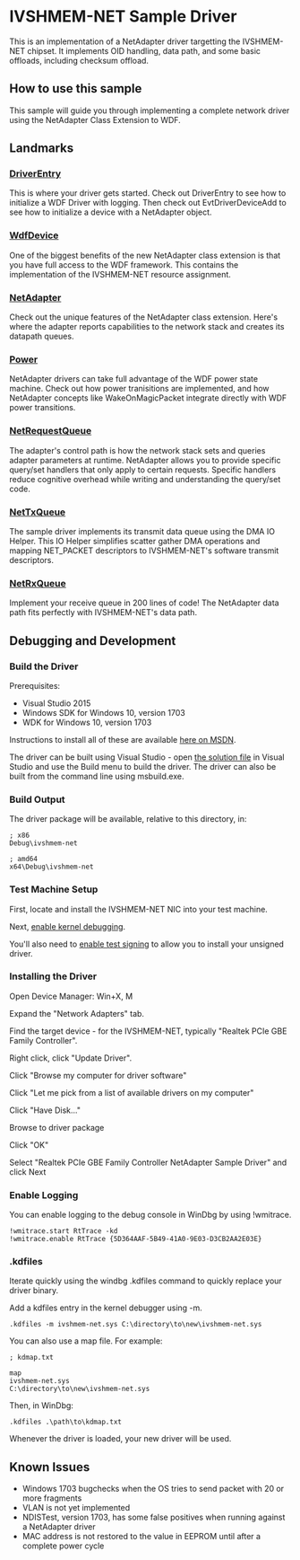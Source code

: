 # IVSHMEM-NET Sample Driver

This is an implementation of a NetAdapter driver targetting the IVSHMEM-NET chipset. It implements OID handling, data path, and some basic offloads, including checksum offload.

## How to use this sample
This sample will guide you through implementing a complete network driver using the NetAdapter Class Extension to WDF.

## Landmarks

### [DriverEntry](./ivshmem-net/driver.cpp)
This is where your driver gets started. Check out DriverEntry to see how to initialize a WDF Driver with logging. Then check out EvtDriverDeviceAdd to see how to initialize a device with a NetAdapter object.

### [WdfDevice](./ivshmem-net/device.cpp)
One of the biggest benefits of the new NetAdapter class extension is that you have full access to the WDF framework. This contains the implementation of the IVSHMEM-NET resource assignment.

### [NetAdapter](./ivshmem-net/adapter.cpp)
Check out the unique features of the NetAdapter class extension. Here's where the adapter reports capabilities to the network stack and creates its datapath queues.

### [Power](./ivshmem-net/power.cpp)
NetAdapter drivers can take full advantage of the WDF power state machine. Check out how power tranisitions are implemented, and how NetAdapter concepts like WakeOnMagicPacket integrate directly with WDF power transitions.

### [NetRequestQueue](./ivshmem-net/oid.cpp)
The adapter's control path is how the network stack sets  and queries adapter parameters at runtime. NetAdapter allows you to provide specific query/set handlers that only apply to certain requests. Specific handlers reduce cognitive overhead while writing and understanding the query/set code.

### [NetTxQueue](./ivshmem-net/txqueue.cpp)
The sample driver implements its transmit data queue using the DMA IO Helper. This IO Helper simplifies scatter gather DMA operations and mapping NET_PACKET descriptors to IVSHMEM-NET's software transmit descriptors.

### [NetRxQueue](./ivshmem-net/rxqueue.cpp)
Implement your receive queue in 200 lines of code! The NetAdapter data path fits perfectly with IVSHMEM-NET's data path.

## Debugging and Development

### Build the Driver

Prerequisites:
- Visual Studio 2015
- Windows SDK for Windows 10, version 1703
- WDK for Windows 10, version 1703

Instructions to install all of these are available [here on MSDN](https://developer.microsoft.com/en-us/windows/hardware/windows-driver-kit).

The driver can be built using Visual Studio - open [the solution file](ivshmem-net.sln) in Visual Studio and use the Build menu to build the driver. The driver can also be built from the command line using msbuild.exe.

### Build Output

The driver package will be available, relative to this directory, in:
```
; x86
Debug\ivshmem-net

; amd64
x64\Debug\ivshmem-net
```

### Test Machine Setup
First, locate and install the IVSHMEM-NET NIC into your test machine.

Next, [enable kernel debugging](https://msdn.microsoft.com/en-us/library/windows/hardware/hh450944(v=vs.85).aspx).

You'll also need to [enable test signing](https://msdn.microsoft.com/en-us/windows/hardware/drivers/install/the-testsigning-boot-configuration-option) to allow you to install your unsigned driver.

### Installing the Driver

Open Device Manager: Win+X, M

Expand the "Network Adapters" tab.

Find the target device - for the IVSHMEM-NET, typically "Realtek PCIe GBE Family Controller".

Right click, click "Update Driver".

Click "Browse my computer for driver software"

Click "Let me pick from a list of available drivers on my computer"

Click "Have Disk..."

Browse to driver package

Click "OK"

Select "Realtek PCIe GBE Family Controller NetAdapter Sample Driver" and click Next

### Enable Logging

You can enable logging to the debug console in WinDbg by using !wmitrace.

```
!wmitrace.start RtTrace -kd
!wmitrace.enable RtTrace {5D364AAF-5B49-41A0-9E03-D3CB2AA2E03E}
```

### .kdfiles

Iterate quickly using the windbg .kdfiles command to quickly replace your driver binary.

Add a kdfiles entry in the kernel debugger using -m.

```
.kdfiles -m ivshmem-net.sys C:\directory\to\new\ivshmem-net.sys
```

You can also use a map file. For example:

```
; kdmap.txt

map
ivshmem-net.sys
C:\directory\to\new\ivshmem-net.sys
```

Then, in WinDbg:
```
.kdfiles .\path\to\kdmap.txt
```

Whenever the driver is loaded, your new driver will be used.

## Known Issues
- Windows 1703 bugchecks when the OS tries to send packet with 20 or more fragments
- VLAN is not yet implemented
- NDISTest, version 1703, has some false positives when running against a NetAdapter driver
- MAC address is not restored to the value in EEPROM until after a complete power cycle
